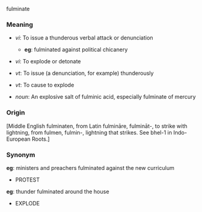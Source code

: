 fulminate
### Meaning
+ _vi_: To issue a thunderous verbal attack or denunciation
    + __eg__: fulminated against political chicanery
+ _vi_: To explode or detonate
+ _vt_: To issue (a denunciation, for example) thunderously
+ _vt_: To cause to explode

+ _noun_: An explosive salt of fulminic acid, especially fulminate of mercury

### Origin

[Middle English fulminaten, from Latin fulmināre, fulmināt-, to strike with lightning, from fulmen, fulmin-, lightning that strikes. See bhel-1 in Indo-European Roots.]

### Synonym

__eg__: ministers and preachers fulminated against the new curriculum

+ PROTEST

__eg__: thunder fulminated around the house

+ EXPLODE


